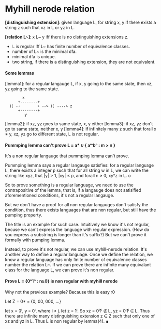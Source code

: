 # Myhill nerode relation

__[distinguishing extension]__:
given language L, for string x, y if there exists a string z such that xz in L or yz in L.

__[relation L~]__: x L~ y iff there is no distinguishing extensions z.

- L is regular iff L~ has finite number of equivalence classes.
- number of L~ is the minimal dfa.
- minimal dfa is unique.
- two string, if there is a distinguishing extension, they are not equivalent.

#### Some lemmas

[lemma1]: for a regular langauge L, if x, y going to the same state, then xz, yz going to the same state.

```
        x
      +--------+
  () -+        + --> () ----> z
      +--------+
         y
```
[lemma2]: if xz, yz goes to same state, x, y either
[lemma3]: if xz, yz don't go to same state, neither x, y
[lemma4]: if infinitely many z such that forall x ≠ y, xz, yz go to different state, L is not regular.

#### Pummping lemma can't prove L = a* ∪ { aᵐbⁿ : m > n }
It's a non regular langauge that pummping lemma can't prove.

Pummping lemma says a regular langauge satisfies: for a regular language L, there exists a integer p such that for all string w in L, we can write the string like xyz, that |y| > 1, |xy| ≤ p, and forall n ≥ 0, xyⁿz in L. o

So to prove something is a regular language, we need to use the contrapositive of the lemma, that is, if a langauge does not satisified aforementioned conditions, it's not a regular langauge.

But we don't have a proof for all non regular langauges don't satisfy the condition, thus there exists languages that are non regular, but still have the pumping property.

The title is an example for such case. Intuitively we know it's not regular, becuse we can't express the language with regular expression. (How do you express a substring is longer than it's suffix?) But we can't prove it formally with pumping lemma.

Instead, to prove it's not regular, we can use myhill-nerode relation. It's another way to define a regular language. Once we define the relation, we know a regular language has only finite number of equivalence classes number the relation L~. If we can prove there are infinite many equivalant class for the language L, we can prove it's non regular.

#### Prove L = {0ⁿ1ⁿ : n≥0} is non regular with myhill nerode
Why not the previous example? Because this is easy :0

Let Z = 0* = {0, 00, 000, ...}

let x = 0ⁱ, y = 0ʲ, where i ≠ j. let z = 1ʲ. So xz = 0ⁱ1ʲ ∉ L, yz = 0ʲ1ʲ ∈ L. Thus there are infinite many distinguishing extension z ∈ Z such that only one of xz and yz in L. Thus L is non regular by lemma(4). ∎
